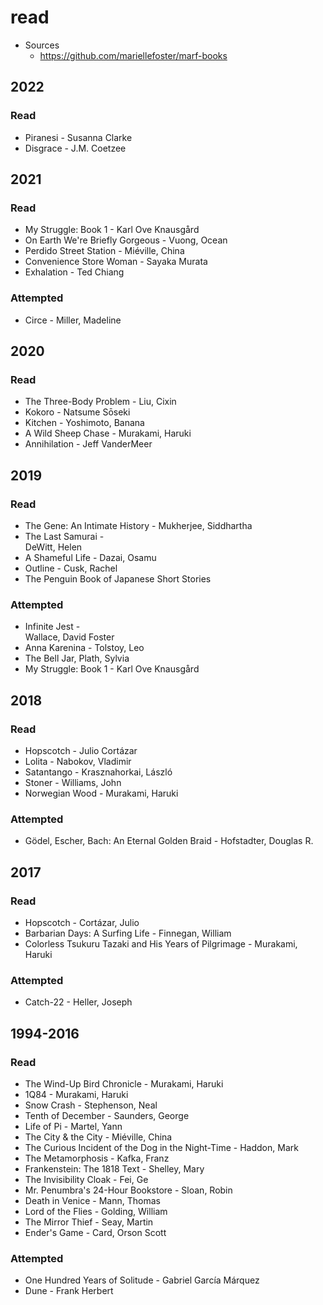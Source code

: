 # read

- Sources
  - https://github.com/mariellefoster/marf-books

## 2022

### Read
- Piranesi - Susanna Clarke
- Disgrace - J.M. Coetzee

## 2021

### Read
- My Struggle: Book 1 - Karl Ove Knausgård
- On Earth We're Briefly Gorgeous - Vuong, Ocean
- Perdido Street Station - Miéville, China 
- Convenience Store Woman - Sayaka Murata
- Exhalation - Ted Chiang

### Attempted

- Circe - Miller, Madeline

## 2020

### Read
- The Three-Body Problem - Liu, Cixin 
- Kokoro - Natsume Sōseki
- Kitchen - Yoshimoto, Banana
- A Wild Sheep Chase - 
Murakami, Haruki
- Annihilation - Jeff VanderMeer

## 2019

### Read 
- The Gene: An Intimate History - Mukherjee, Siddhartha
- The Last Samurai - 	
DeWitt, Helen
- A Shameful Life -
Dazai, Osamu
- Outline - Cusk, Rachel
- The Penguin Book of Japanese Short Stories

### Attempted

- Infinite Jest - 	
Wallace, David Foster
- Anna Karenina - Tolstoy, Leo
- The Bell Jar, Plath, Sylvia
- My Struggle: Book 1 - Karl Ove Knausgård

## 2018

### Read

- Hopscotch - Julio Cortázar
- Lolita - Nabokov, Vladimir
- Satantango - Krasznahorkai, László
- Stoner - Williams, John
- Norwegian Wood -
Murakami, Haruki

### Attempted

- Gödel, Escher, Bach: An Eternal Golden Braid - Hofstadter, Douglas R.

## 2017

### Read
- Hopscotch - Cortázar, Julio
- Barbarian Days: A Surfing Life - Finnegan, William
- Colorless Tsukuru Tazaki and His Years of Pilgrimage - Murakami, Haruki

### Attempted

- Catch-22 - Heller, Joseph

## 1994-2016

### Read

- The Wind-Up Bird Chronicle -
Murakami, Haruki
- 1Q84 - Murakami, Haruki
- Snow Crash - Stephenson, Neal
- Tenth of December - Saunders, George
- Life of Pi - Martel, Yann
- The City & the City - Miéville, China 
- The Curious Incident of the Dog in the Night-Time - 
Haddon, Mark
- The Metamorphosis - Kafka, Franz
- Frankenstein: The 1818 Text -
Shelley, Mary
- The Invisibility Cloak - Fei, Ge
- Mr. Penumbra's 24-Hour Bookstore - Sloan, Robin 
- Death in Venice - Mann, Thomas
- Lord of the Flies - Golding, William
- The Mirror Thief - Seay, Martin
- Ender's Game - Card, Orson Scott

### Attempted

- One Hundred Years of Solitude - Gabriel García Márquez
- Dune - Frank Herbert
